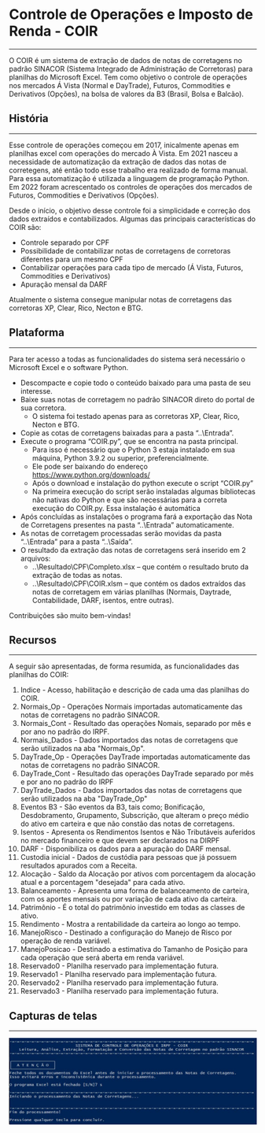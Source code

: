 # Controle de Operações e Imposto de Renda - COIR
***
O COIR é um sistema de extração de dados de notas de corretagens no padrão SINACOR (Sistema Integrado de Administração de Corretoras) para planilhas do Microsoft Excel. Tem como objetivo o controle de operações nos mercados Á Vista (Normal e DayTrade), Futuros, Commodities e Derivativos (Opções), na bolsa de valores da B3 (Brasil, Bolsa e Balcão).

## História
***
Esse controle de operações começou em 2017, inicalmente apenas em planilhas excel com operações do mercado À Vista. Em 2021 nasceu a necessidade de automatização da extração de dados das notas de corretegens, até então todo esse trabalho era realizado de forma manual. Para essa automatização é utilizada a linguagem de programação Python. Em 2022 foram acrescentado os controles de operações dos mercados de Futuros, Commodities e Derivativos (Opções).

Desde o início, o objetivo desse controle foi a simplicidade e correção dos dados extraídos e contabilizados. Algumas das principais características do COIR são:
* Controle separado por CPF
* Possibilidade de contabilizar notas de corretagens de corretoras diferentes para um mesmo CPF
* Contabilizar operações para cada tipo de mercado (Á Vista, Futuros, Commodities e Derivativos)
* Apuração mensal da DARF

Atualmente o sistema consegue manipular notas de corretagens das corretoras XP, Clear, Rico, Necton e BTG.

## Plataforma
***
Para ter acesso a todas as funcionalidades do sistema será necessário o Microsoft Excel e o software Python.
* Descompacte e copie todo o conteúdo baixado para uma pasta de seu interesse.
* Baixe suas notas de corretagem no padrão SINACOR direto do portal de sua corretora.
   * O sistema foi testado apenas para as corretoras XP, Clear, Rico, Necton e BTG.
* Copie as cotas de corretagens baixadas para a pasta “..\Entrada”.
* Execute o programa “COIR.py”, que se encontra na pasta principal.
   * Para isso é necessário que o Python 3 estaja instalado em sua máquina, Python 3.9.2 ou superior, preferencialmente.
   * Ele pode ser baixando do endereço https://www.python.org/downloads/
   * Após o download e instalação do python execute o script “COIR.py”
   * Na primeira execução do script serão instaladas algumas bibliotecas não nativas do Python e que são necessárias para a correta execução do COIR.py. Essa instalação é automática
* Após concluídas as instalações o programa fará a exportação das Nota de Corretagens presentes na pasta “..\Entrada” automaticamente.
* As notas de corretagem processadas serão movidas da pasta “..\Entrada” para a pasta “..\Saída”.
* O resultado da extração das notas de corretagens será inserido em 2 arquivos:
   * ..\Resultado\CPF\Completo.xlsx – que contém o resultado bruto da extração de todas as notas.
   * ..\Resultado\CPF\COIR.xlsm – que contém os dados extraídos das notas de corretagem em várias planilhas (Normais, Daytrade, Contabilidade, DARF, isentos, entre outras).

Contribuições são muito bem-vindas!

## Recursos
***
A seguir são apresentadas, de forma resumida, as funcionalidades das planilhas do COIR:

1. Indice - Acesso, habilitação e descrição de cada uma das planilhas do COIR.
1. Normais_Op - Operações Normais importadas automaticamente das notas de corretagens no padrão SINACOR.
1. Normais_Cont - Resultado das operações Nomais, separado por mês e por ano no padrão do IRPF.
1. Normais_Dados - Dados importados das notas de corretagens que serão utilizados na aba "Normais_Op".
1. DayTrade_Op - Operações DayTrade importadas automaticamente das notas de corretagens no padrão SINACOR.
1. DayTrade_Cont - Resultado das operações DayTrade separado por mês e por ano no padrão do IRPF
1. DayTrade_Dados - Dados importados das notas de corretagens que serão utilizados na aba "DayTrade_Op"
1. Eventos B3 - São eventos da B3, tais como; Bonificação, Desdobramento, Grupamento, Subscrição, que alteram o preço médio do ativo em carteira e que não constão das notas de corretagens.
1. Isentos - Apresenta os Rendimentos Isentos e Não Tributáveis auferidos no mercado financeiro e que devem ser declarados na DIRPF
1. DARF - Disponibiliza os dados para a apuração do DARF mensal.
1. Custodia inicial - Dados de custódia para pessoas que já possuem resultados apurados com a Receita.
1. Alocação - Saldo da Alocação por ativos com porcentagem da alocação atual e a porcentagem "desejada" para cada ativo.
1. Balanceamento - Apresenta uma forma de balanceamento de carteira, com os aportes mensais ou por variação de cada ativo da carteira.
1. Patrimônio - É o total do patrimônio investido em todas as classes de ativo.
1. Rendimento - Mostra a rentabilidade da carteira ao longo ao tempo.
1. ManejoRisco - Destinado a configuração do Manejo de Risco por operação de renda variável.
1. ManejoPosicao - Destinado a estimativa do Tamanho de Posição para cada operação que será aberta em renda variável.
1. Reservado0 - Planilha reservado para implementação futura.
1. Reservado1 - Planilha reservado para implementação futura.
1. Reservado2 - Planilha reservado para implementação futura.
1. Reservado3 - Planilha reservado para implementação futura.

## Capturas de telas
***
![Tela principal](Apoio\Screenshots\Tela-programa.JPG)
